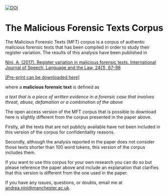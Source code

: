 [![DOI](https://zenodo.org/badge/260280202.svg)](https://zenodo.org/badge/latestdoi/260280202)

# The Malicious Forensic Texts Corpus

The Malicious Forensic Texts (MFT) corpus is a corpus of authentic malicious forensic texts that has been compiled in order to study their register variation. The results of this analysis have been published in

[Nini, A. (2017). Register variation in malicious forensic texts. International Journal of Speech, Language and the Law, 24(1), 67-98](https://journals.equinoxpub.com/index.php/IJSLL/article/view/30173)

[[Pre-print can be downloaded here]](https://niniandrea.files.wordpress.com/2017/05/register-variation-in-malicious-forensic-texts.pdf)

where a **malicious forensic text** is defined as

_a text that is a piece of written evidence in a forensic case that involves threat, abuse, defamation or a combination of the above_

The open access version of the MFT corpus that is possible to download here is slightly different from the corpus presented in the paper above.

Firstly, all the texts that are not publicly available have not been included in this version of the corpus for confidentiality reasons.

Secondly, although the analysis reported in the paper does not consider those texts shorter than 100 word tokens, this version of the corpus includes them.

If you want to use this corpus for your own research you can do so but please reference the paper above and include an explanation that clarifies that this version is different from the one used in the paper.

If you have any issues, questions, or doubts, email me at andrea.nini@manchester.ac.uk.

